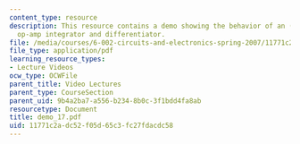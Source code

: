 ```yaml
---
content_type: resource
description: This resource contains a demo showing the behavior of an (inverting)
  op-amp integrator and differentiator.
file: /media/courses/6-002-circuits-and-electronics-spring-2007/11771c2adc52f05d65c3fc27fdacdc58_demo_17.pdf
file_type: application/pdf
learning_resource_types:
- Lecture Videos
ocw_type: OCWFile
parent_title: Video Lectures
parent_type: CourseSection
parent_uid: 9b4a2ba7-a556-b234-8b0c-3f1bdd4fa8ab
resourcetype: Document
title: demo_17.pdf
uid: 11771c2a-dc52-f05d-65c3-fc27fdacdc58
---
```

